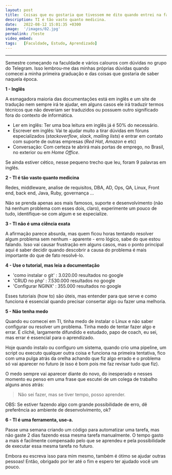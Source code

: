 ```yaml
---
layout: post
title:  Coisas que eu gostaria que tivessem me dito quando entrei na faculdade de TI
description: TI é tão vasto quanto medicina.
date:   2022-08-12 15:01:35 +0300
image:  '/images/02.jpg'
permalink: /teste
video_embed: 
tags:   [Faculdade, Estudo, Aprendizado]
---
```



<!-- ---
title: 'Coisas que eu gostaria que tivessem me dito quando entrei na faculdade de TI.'
publishedAt: '2022-08-12'
summary: 'TI é tão vasto quanto medicina.'
tags: ['Faculdade', 'Estudo', 'Aprendizado']
by: { name: 'Yuri Cunha', avatar: '/static/images/profile.jpeg' }
image: '/static/images/blog/coisas-que-eu-gostaria-que-tivessem-me-dito-quando-entrei-na-faculdade-de-ti/banner.png'
published: true -->
---
<!-- 
<Image
  alt={'TI é tão vasto quanto medicina.'}
  src={'/static/images/blog/coisas-que-eu-gostaria-que-tivessem-me-dito-quando-entrei-na-faculdade-de-ti/banner.png'}
  width={1905 / 2}
  height={957 / 2}
  layout='responsive'
  blurDataURL={
    'data:image/png;base64,iVBORw0KGgoAAAANSUhEUgAAAAQAAAACCAIAAADwyuo0AAAACXBIWXMAAA7EAAAOxAGVKw4bAAAAIklEQVQImWNgYBDnFZCxsfc0tvJkCI/O+vP/f0tdhZK8CgBLPAfARKUieAAAAABJRU5ErkJggg=='
  }
  placeholder='blur'
/> -->

Semestre começando na faculdade e vários calouros com dúvidas no grupo do Telegram. Isso lembrou-me das minhas próprias dúvidas quando comecei a minha primeira graduação e das coisas que gostaria de saber naquela época.

**1 - Inglês**

A esmagadora maioria das documentações está em inglês e um site de tradução nem sempre irá te ajudar, em alguns casos ele irá traduzir termos técnicos que não deveriam ser traduzidos ou possuem outro significado fora do contexto de informática.

- Ler em inglês: Ter uma boa leitura em inglês já é 50% do necessário.
- Escrever em inglês: Vai te ajudar muito a tirar dúvidas em fóruns especializados (_stackoverflow_, _slack_, _mailing lists_) e entrar em contato com suporte de outras empresas (_Red Hat_, _Amazon_ e etc)
- Conversação: Com certeza te abrirá mais portas de emprego, no Brasil, no exterior ou em _Home Office_.

Se ainda estiver cético, nesse pequeno trecho que leu, foram 9 palavras em inglês.

**2 - TI é tão vasto quanto medicina**

Redes, middleware, analise de requisitos, DBA, AD, Ops, QA, Linux, Front end, back end, Java, Ruby, governança ...

Não se prenda apenas aos mais famosos, suporte e desenvolvimento (não há nenhum problema com esses dois, claro), experimente um pouco de tudo, identifique-se com algum e se especialize.

**3 - TI não é uma ciência exata**

A afirmação parece absurda, mas quem ficou horas tentando resolver algum problema sem nenhum - aparente - erro lógico, sabe do que estou falando. Isso vai causar frustração em alguns casos, mas o ponto principal aqui é saber decidir quando descobrir a causa do problema é mais importante do que de fato resolvê-lo.

**4 - Use o tutorial, mas leia a documentação**

- 'como instalar o git' : 3.020.00 resultados no google
- 'CRUD no php' : 7.530.000 resultados no google
- 'Configurar NGINX' : 355.000 resultados no google

Esses tutoriais (how to) são úteis, mas entender para que serve e como funciona é essencial quando precisar consertar algo ou fazer uma melhoria.

**5 - Não tenha medo**

Quando eu comecei em TI, tinha medo de instalar o Linux e não saber configurar ou resolver um problema. Tinha medo de tentar fazer algo e errar. É clichê, largamente difundido e estudado, papo de coach, eu sei, mas errar é essencial para o aprendizado.

Hoje quando instalo ou configuro um sistema, quando crio uma pipeline, um script ou executo qualquer outra coisa e funciona na primeira tentativa, fico com uma pulga atrás da orelha achando que fiz algo errado e o problema só vai aparecer no futuro (e isso é bom pois me faz revisar tudo que fiz).

O medo sempre vai aparecer diante do novo, do inesperado e nesses momento eu penso em uma frase que escutei de um colega de trabalho alguns anos atrás:

> Não sei fazer, mas se tiver tempo, posso aprender.

OBS: Se estiver fazendo algo com grande possibilidade de erro, dê preferência ao ambiente de desenvolvimento, ok?

**6 - TI é uma ferramenta, use-a.**

Passe uma semana criando um código para automatizar uma tarefa, mas não gaste 2 dias fazendo essa mesma tarefa manualmente. O tempo gasto a mais é facilmente compensado pelo que se aprendeu e pela possibilidade de executar essa mesma tarefa no futuro.


<Aside type={'positive'} title={'Muito obrigado por ler!'}>
  Embora eu escreva isso para mim mesmo, também é ótimo se ajudar outras pessoas! Então, obrigado por ler até o fim e espero ter ajudado você um pouco.
</Aside>